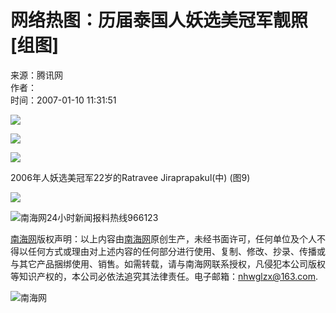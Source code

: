 # 网络热图：历届泰国人妖选美冠军靓照\[组图\]

来源：腾讯网  
作者：  
时间：2007-01-10 11:31:51   

![](http://www.hinews.cn/pic/0/15/80/89/15808921_882584.jpg)

![](http://www.hinews.cn/pic/0/13/75/76/13757635_748012.png)

![](http://www.hinews.cn/pic/0/10/05/94/10059430_998334.jpg)

2006年人妖选美冠军22岁的Ratravee Jiraprapakul(中) (图9)

![](http://www.hinews.cn/news/images/d_shix.jpg)

![南海网24小时新闻报料热线966123](http://www.hinews.cn/news/images/96613-1.jpg)

[南海网](http://www.hinews.cn/)版权声明：以上内容由[南海网](http://www.hinews.cn/)原创生产，未经书面许可，任何单位及个人不得以任何方式或理由对上述内容的任何部分进行使用、复制、修改、抄录、传播或与其它产品捆绑使用、销售。如需转载，请与南海网联系授权，凡侵犯本公司版权等知识产权的，本公司必依法追究其法律责任。电子邮箱：nhwglzx@163.com. 

![南海网](https://www.hinews.cn/news/images/d_xux.jpg)
<!-- tcd_original_link http://www.hinews.cn/news/system/2007/01/10/010066463_04.shtml -->
